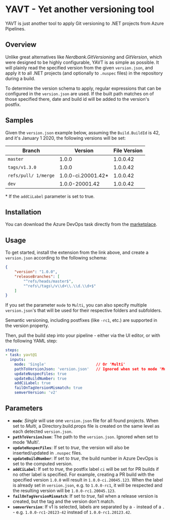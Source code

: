 # YAVT - Yet another versioning tool
YAVT is just another tool to apply Git versioning to .NET projects from Azure Pipelines.

## Overview
Unlike great alternatives like _Nerdbank.GitVersioning_ and _GitVersion_, which were designed to be highly configurable, YAVT is as simple as possible. It will plainly read the specified version from the given `version.json`, and apply it to all .NET projects (and optionally to `.nuspec` files) in the repository during a build.

To determine the version schema to apply, regular expressions that can be configured in the `version.json` are used. If the built path matches on of those specified there, date and build id will be added to the version's postfix.

## Samples
Given the `version.json` example below, assuming the `Build.BuildId` is 42, and it's January 1 2020, the following versions will be set:

| Branch               | Version            | File Version |
|----------------------|--------------------|--------------|
| `master`             | 1.0.0              | 1.0.0.42     |
| `tags/v1.3.0`        | 1.0.0              | 1.0.0.42     |
| `refs/pull/ 1/merge` | 1.0.0-ci.20001.42* | 1.0.0.42     |
| `dev`                | 1.0.0-20001.42     | 1.0.0.42     |

\* If the `addCiLabel` parameter is set to true.


## Installation
You can download the Azure DevOps task directly from the [marketplace](https://marketplace.visualstudio.com/items?itemName=tschmiedlechner.yavt).

## Usage
To get started, install the extension from the link above, and create a `version.json` according to the following schema:

```json
{
    "version": "1.0.0",
    "releaseBranches": [
        "^refs/heads/master$", 
        "^refs\/tags\/v\\d+\\.\\d.\\d+$" 
    ]
}
```

If you set the parameter `mode` to `Multi`, you can also specify multiple `version.json`'s that will be used for their respective folders and subfolders.

Semantic versioning, including postfixes (like `-rc1`, etc.) are supported in the version property.

Then, pull the build step into your pipeline - either via the UI editor, or with the following YAML step:

```yaml
steps:
- task: yavt@1
  inputs:
    mode: 'Single'                      // Or 'Multi'
    pathToVersionJson: 'version.json'   // Ignored when set to mode 'Multi'
    updateNuspecFiles: true
    updateBuildNumber: true
    addCiLabel: true
    failOnTagVersionMismatch: true
    semverVersion: 'v2'    
```

## Parameters
- **`mode`**: _Single_ will use one `version.json` file for all found projects. When set to _Multi_, a Directory.build.props file is created on the same level as each detected `version.json`. 
- **`pathToVersionJson`**: The path to the `version.json`. Ignored when set to mode 'Multi'.
- **`updateNuspecFiles`**: If set to _true_, the version will also be inserted/updated in `.nuspec` files.
- **`updateBuildNumber`**: If set to _true_, the build number in Azure DevOps is set to the computed version.
- **`addCiLabel`**: If set to _true_, the postfix label `ci` will be set for PR builds if no other label is specified. For example, creating a PR build with the specified version `1.0.0` will result in `1.0.0-ci.20045.123`. When the label is already set in `version.json`, e.g. to `1.0.0-rc1`, it will be respected and the resulting version will be  `1.0.0-rc1.20045.123`.
- **`failOnTagVersionMismatch`**: If set to _true_, fail when a release version is created, but the tag and the version don't match.
- **`semverVersion`**: If v1 is selected, labels are separated by a `-` instead of a `.` - e.g. `1.0.0-rc1-20123-42` instead of `1.0.0-rc1.20123.42`.
